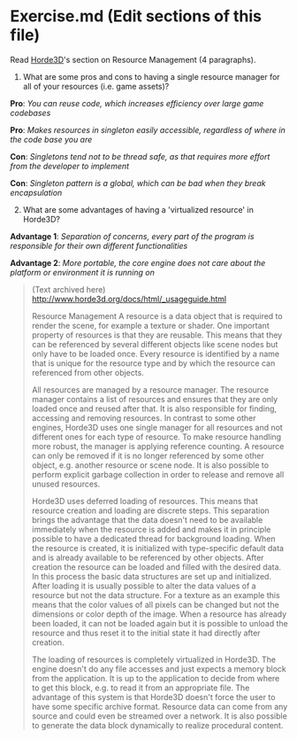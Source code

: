 # Exercise.md (Edit sections of this file)

Read [Horde3D](http://www.horde3d.org/docs/html/_usageguide.html)'s section on Resource Management (4 paragraphs).

1. What are some pros and cons to having a single resource manager for all of your resources (i.e. game assets)?

**Pro**: *You can reuse code, which increases efficiency over large game codebases*

**Pro**: *Makes resources in singleton easily accessible, regardless of where in the code base you are*

**Con**: *Singletons tend not to be thread safe, as that requires more effort from the developer to implement*

**Con**: *Singleton pattern is a global, which can be bad when they break encapsulation*

2. What are some advantages of having a 'virtualized resource' in Horde3D?

**Advantage 1**: *Separation of concerns, every part of the program is responsible for their own different functionalities*

**Advantage 2**: *More portable, the core engine does not care about the platform or environment it is running on*




> (Text archived here)
> http://www.horde3d.org/docs/html/_usageguide.html
>
>
> Resource Management
>A resource is a data object that is required to render the scene, for example a texture or shader. One important property of resources is that they are reusable. This means that they can be referenced by several different objects like scene nodes but only have to be loaded once. Every resource is identified by a name that is unique for the resource type and by which the resource can referenced from other objects.
>
>All resources are managed by a resource manager. The resource manager contains a list of resources and ensures that they are only loaded once and reused after that. It is also responsible for finding, accessing and removing resources. In contrast to some other engines, Horde3D uses one single manager for all resources and not different ones for each type of resource. To make resource handling more robust, the manager is applying reference counting. A resource can only be removed if it is no longer referenced by some other object, e.g. another resource or scene node. It is also possible to perform explicit garbage collection in order to release and remove all unused resources.
>
>Horde3D uses deferred loading of resources. This means that resource creation and loading are discrete steps. This separation brings the advantage that the data doesn't need to be available immediately when the resource is added and makes it in principle possible to have a dedicated thread for background loading. When the resource is created, it is initialized with type-specific default data and is already available to be referenced by other objects. After creation the resource can be loaded and filled with the desired data. In this process the basic data structures are set up and initialized. After loading it is usually possible to alter the data values of a resource but not the data structure. For a texture as an example this means that the color values of all pixels can be changed but not the dimensions or color depth of the image. When a resource has already been loaded, it can not be loaded again but it is possible to unload the resource and thus reset it to the initial state it had directly after creation.
>
>The loading of resources is completely virtualized in Horde3D. The engine doesn't do any file accesses and just expects a memory block from the application. It is up to the application to decide from where to get this block, e.g. to read it from an appropriate file. The advantage of this system is that Horde3D doesn't force the user to have some specific archive format. Resource data can come from any source and could even be streamed over a network. It is also possible to generate the data block dynamically to realize procedural content.
